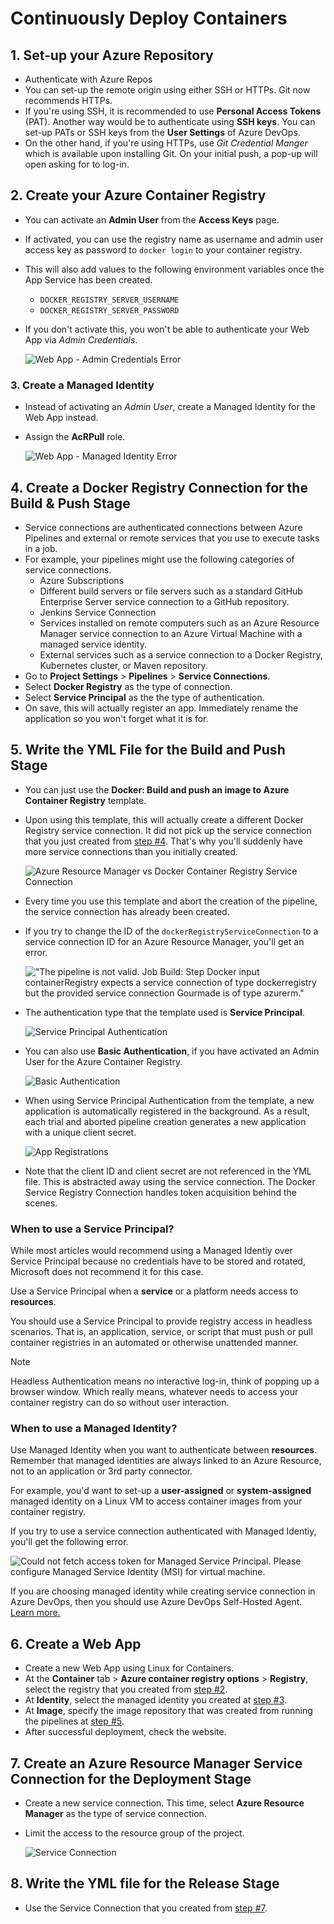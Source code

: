 # Continuously Deploy Containers

## 1. Set-up your Azure Repository</h2>

- Authenticate with Azure Repos
- You can set-up the remote origin using either SSH or HTTPs. Git now recommends HTTPs.
- If you're using SSH, it is recommended to use **Personal Access Tokens** (PAT). Another way would be to authenticate using **SSH keys**. You can set-up PATs or SSH keys from the **User Settings** of Azure DevOps.
- On the other hand, if you're using HTTPs, use _Git Credential Manger_ which is available upon installing Git. On your initial push, a pop-up will open asking for to log-in.

## 2. Create your Azure Container Registry

- You can activate an **Admin User** from the **Access Keys** page.
- If activated, you can use the registry name as username and admin user access key as password to `docker login` to your container registry.
- This will also add values to the following environment variables once the App Service has been created.
  - `DOCKER_REGISTRY_SERVER_USERNAME`
  - `DOCKER_REGISTRY_SERVER_PASSWORD`
- If you don't activate this, you won't be able to authenticate your Web App via _Admin Credentials_.

  ![Web App - Admin Credentials Error](./assets/01-continuously-deploy-containers/01-admin-credentials-error.png)

### 3. Create a Managed Identity

- Instead of activating an _Admin User_, create a Managed Identity for the Web App instead.
- Assign the **AcRPull** role.

  ![Web App - Managed Identity Error](./assets/01-continuously-deploy-containers/02-managed-identity-error.png)

## 4. Create a Docker Registry Connection for the Build & Push Stage

- Service connections are authenticated connections between Azure Pipelines and external or remote services that you use to execute tasks in a job.
- For example, your pipelines might use the following categories of service connections.
  - Azure Subscriptions
  - Different build servers or file servers such as a standard GitHub Enterprise Server service connection to a GitHub repository.
  - Jenkins Service Connection
  - Services installed on remote computers such as an Azure Resource Manager service connection to an Azure Virtual Machine with a managed service identity.
  - External services such as a service connection to a Docker Registry, Kubernetes cluster, or Maven repository.
- Go to **Project Settings** > **Pipelines** > **Service Connections**.
- Select **Docker Registry** as the type of connection.
- Select **Service Principal** as the the type of authentication.
- On save, this will actually register an app. Immediately rename the application so you won't forget what it is for.

## 5. Write the YML File for the Build and Push Stage

- You can just use the **Docker: Build and push an image to Azure Container Registry** template.
- Upon using this template, this will actually create a different Docker Registry service connection. It did not pick up the service connection that you just created from <a href="#4-create-a-docker-registry-connection-for-the-build--push-stage">step #4</a>. That's why you'll suddenly have more service connections than you initially created.

  ![Azure Resource Manager vs Docker Container Registry Service Connection](./assets/01-continuously-deploy-containers/04-multiple-service-connections.png)

- Every time you use this template and abort the creation of the pipeline, the service connection has already been created.

- If you try to change the ID of the `dockerRegistryServiceConnection` to a service connection ID for an Azure Resource Manager, you'll get an error.

  !["The pipeline is not valid. Job Build: Step Docker input containerRegistry expects a service connection of type dockerregistry but the provided service connection Gourmade is of type azurerm."](./assets/01-continuously-deploy-containers/05-invalid-service-connection-type.png)

- The authentication type that the template used is **Service Principal**.

  ![Service Principal Authentication](assets/01-continuously-deploy-containers/06-service-principal-authentication.png)

- You can also use **Basic Authentication**, if you have activated an Admin User for the Azure Container Registry.

  ![Basic Authentication](assets/01-continuously-deploy-containers/07-basic-authentication.png)

- When using Service Principal Authentication from the template, a new application is automatically registered in the background. As a result, each trial and aborted pipeline creation generates a new application with a unique client secret.

  ![App Registrations](assets/01-continuously-deploy-containers/08-app-registrations.png)

- Note that the client ID and client secret are not referenced in the YML file. This is abstracted away using the service connection. The Docker Service Registry Connection handles token acquisition behind the scenes.

### When to use a Service Principal?

While most articles would recommend using a Managed Identiy over Service Principal because no credentials have to be stored and rotated, Microsoft does not recommend it for this case.

Use a Service Principal when a **service** or a platform needs access to **resources**.

You should use a Service Principal to provide registry access in headless scenarios. That is, an application, service, or script that must push or pull container registries in an automated or otherwise unattended manner.

> [!NOTE]
> Headless Authentication means no interactive log-in, think of popping up a browser window. Which really means, whatever needs to access your container registry can do so without user interaction.

### When to use a Managed Identity?

Use Managed Identity when you want to authenticate between **resources**. Remember that managed identities are always linked to an Azure Resource, not to an application or 3rd party connector.

For example, you'd want to set-up a **user-assigned** or **system-assigned** managed identity on a Linux VM to access container images from your container registry.

If you try to use a service connection authenticated with Managed Identiy, you'll get the following error.

![Could not fetch access token for Managed Service Principal. Please configure Managed Service Identity (MSI) for virtual machine.](assets/01-continuously-deploy-containers/09-managed-identity-authentication-error.png)

If you are choosing managed identity while creating service connection in Azure DevOps, then you should use Azure DevOps Self-Hosted Agent. [Learn more.](https://stackoverflow.com/questions/76434372/unhandled-could-not-fetch-access-token-for-managed-service-principal-in-azure)

## 6. Create a Web App

- Create a new Web App using Linux for Containers.
- At the **Container** tab > **Azure container registry options** > **Registry**, select the registry that you created from <a href="#2-create-your-azure-container-registry">step #2</a>.
- At **Identity**, select the managed identity you created at <a href="#3-create-a-managed-identity">step #3</a>.
- At **Image**, specify the image repository that was created from running the pipelines at <a href="#5-write-the-yml-file-for-the-build-and-push-stage">step #5</a>.
- After successful deployment, check the website.

## 7. Create an Azure Resource Manager Service Connection for the Deployment Stage

- Create a new service connection. This time, select **Azure Resource Manager** as the type of service connection.
- Limit the access to the resource group of the project.

  ![Service Connection](./assets/01-continuously-deploy-containers/03-service-connection.png)

## 8. Write the YML file for the Release Stage

- Use the Service Connection that you created from <a href="#7-create-an-azure-resource-manager-service-connection-for-the-deployment-stage">step #7</a>.
